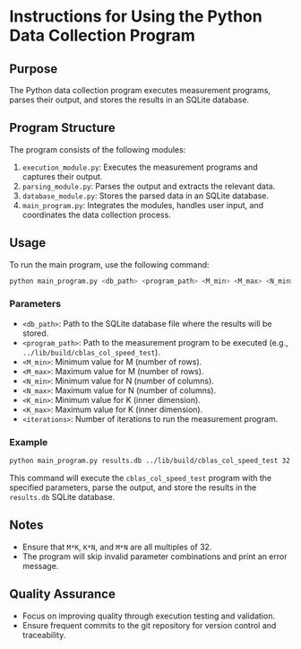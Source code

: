 # Instructions for Using the Python Data Collection Program

## Purpose
The Python data collection program executes measurement programs, parses their output, and stores the results in an SQLite database.

## Program Structure
The program consists of the following modules:
1. `execution_module.py`: Executes the measurement programs and captures their output.
2. `parsing_module.py`: Parses the output and extracts the relevant data.
3. `database_module.py`: Stores the parsed data in an SQLite database.
4. `main_program.py`: Integrates the modules, handles user input, and coordinates the data collection process.

## Usage
To run the main program, use the following command:
```sh
python main_program.py <db_path> <program_path> <M_min> <M_max> <N_min> <N_max> <K_min> <K_max> <iterations>
```

### Parameters
- `<db_path>`: Path to the SQLite database file where the results will be stored.
- `<program_path>`: Path to the measurement program to be executed (e.g., `../lib/build/cblas_col_speed_test`).
- `<M_min>`: Minimum value for M (number of rows).
- `<M_max>`: Maximum value for M (number of rows).
- `<N_min>`: Minimum value for N (number of columns).
- `<N_max>`: Maximum value for N (number of columns).
- `<K_min>`: Minimum value for K (inner dimension).
- `<K_max>`: Maximum value for K (inner dimension).
- `<iterations>`: Number of iterations to run the measurement program.

### Example
```sh
python main_program.py results.db ../lib/build/cblas_col_speed_test 32 64 32 64 32 64 10
```

This command will execute the `cblas_col_speed_test` program with the specified parameters, parse the output, and store the results in the `results.db` SQLite database.

## Notes
- Ensure that `M*K`, `K*N`, and `M*N` are all multiples of 32.
- The program will skip invalid parameter combinations and print an error message.

## Quality Assurance
- Focus on improving quality through execution testing and validation.
- Ensure frequent commits to the git repository for version control and traceability.
